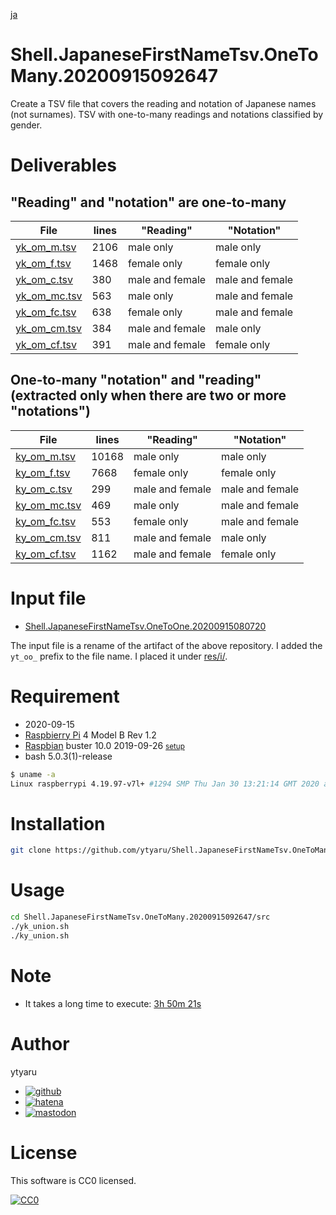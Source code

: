 [ja](./README.ja.md)

# Shell.JapaneseFirstNameTsv.OneToMany.20200915092647

Create a TSV file that covers the reading and notation of Japanese names (not surnames). TSV with one-to-many readings and notations classified by gender.

# Deliverables

## "Reading" and "notation" are one-to-many

File|lines|"Reading"|"Notation"
----|-----|---------|----------
[yk_om_m.tsv][]|2106|male only|male only
[yk_om_f.tsv][]|1468|female only|female only
[yk_om_c.tsv][]|380|male and female|male and female
[yk_om_mc.tsv][]|563|male only|male and female
[yk_om_fc.tsv][]|638|female only|male and female
[yk_om_cm.tsv][]|384|male and female|male only
[yk_om_cf.tsv][]|391|male and female|female only

[yk_om_m.tsv]:https://raw.githubusercontent.com/ytyaru/Shell.JapaneseFirstNameTsv.OneToMany.20200915092647/master/res/o/yk_om_m.tsv
[yk_om_f.tsv]:https://raw.githubusercontent.com/ytyaru/Shell.JapaneseFirstNameTsv.OneToMany.20200915092647/master/res/o/yk_om_f.tsv
[yk_om_c.tsv]:https://raw.githubusercontent.com/ytyaru/Shell.JapaneseFirstNameTsv.OneToMany.20200915092647/master/res/o/yk_om_c.tsv
[yk_om_mc.tsv]:https://raw.githubusercontent.com/ytyaru/Shell.JapaneseFirstNameTsv.OneToMany.20200915092647/master/res/o/yk_om_mc.tsv
[yk_om_fc.tsv]:https://raw.githubusercontent.com/ytyaru/Shell.JapaneseFirstNameTsv.OneToMany.20200915092647/master/res/o/yk_om_fc.tsv
[yk_om_cm.tsv]:https://raw.githubusercontent.com/ytyaru/Shell.JapaneseFirstNameTsv.OneToMany.20200915092647/master/res/o/yk_om_cm.tsv
[yk_om_cf.tsv]:https://raw.githubusercontent.com/ytyaru/Shell.JapaneseFirstNameTsv.OneToMany.20200915092647/master/res/o/yk_om_cf.tsv

## One-to-many "notation" and "reading" (extracted only when there are two or more "notations")

File|lines|"Reading"|"Notation"
----|-----|---------|----------
[ky_om_m.tsv][]|10168|male only|male only
[ky_om_f.tsv][]|7668|female only|female only
[ky_om_c.tsv][]|299|male and female|male and female
[ky_om_mc.tsv][]|469|male only|male and female
[ky_om_fc.tsv][]|553|female only|male and female
[ky_om_cm.tsv][]|811|male and female|male only
[ky_om_cf.tsv][]|1162|male and female|female only

[ky_om_m.tsv]:https://raw.githubusercontent.com/ytyaru/Shell.JapaneseFirstNameTsv.OneToMany.20200915092647/master/res/o/ky_om_m.tsv
[ky_om_f.tsv]:https://raw.githubusercontent.com/ytyaru/Shell.JapaneseFirstNameTsv.OneToMany.20200915092647/master/res/o/ky_om_f.tsv
[ky_om_c.tsv]:https://raw.githubusercontent.com/ytyaru/Shell.JapaneseFirstNameTsv.OneToMany.20200915092647/master/res/o/ky_om_c.tsv
[ky_om_mc.tsv]:https://raw.githubusercontent.com/ytyaru/Shell.JapaneseFirstNameTsv.OneToMany.20200915092647/master/res/o/ky_om_mc.tsv
[ky_om_fc.tsv]:https://raw.githubusercontent.com/ytyaru/Shell.JapaneseFirstNameTsv.OneToMany.20200915092647/master/res/o/ky_om_fc.tsv
[ky_om_cm.tsv]:https://raw.githubusercontent.com/ytyaru/Shell.JapaneseFirstNameTsv.OneToMany.20200915092647/master/res/o/ky_om_cm.tsv
[ky_om_cf.tsv]:https://raw.githubusercontent.com/ytyaru/Shell.JapaneseFirstNameTsv.OneToMany.20200915092647/master/res/o/ky_om_cf.tsv

# Input file

* [Shell.JapaneseFirstNameTsv.OneToOne.20200915080720](https://github.com/ytyaru/Shell.JapaneseFirstNameTsv.OneToOne.20200915080720)

The input file is a rename of the artifact of the above repository. I added the `yt_oo_` prefix to the file name. I placed it under [res/i/](https://github.com/ytyaru/Shell.JapaneseFirstNameTsv.OneToMany.20200915092647/tree/master/res/i/).

# Requirement

* <time datetime="2020-09-15T09:26:35+0900">2020-09-15</time>
* [Raspbierry Pi](https://ja.wikipedia.org/wiki/Raspberry_Pi) 4 Model B Rev 1.2
* [Raspbian](https://ja.wikipedia.org/wiki/Raspbian) buster 10.0 2019-09-26 <small>[setup](http://ytyaru.hatenablog.com/entry/2019/12/25/222222)</small>
* bash 5.0.3(1)-release

```sh
$ uname -a
Linux raspberrypi 4.19.97-v7l+ #1294 SMP Thu Jan 30 13:21:14 GMT 2020 armv7l GNU/Linux
```

# Installation

```sh
git clone https://github.com/ytyaru/Shell.JapaneseFirstNameTsv.OneToMany.20200915092647
```

# Usage

```sh
cd Shell.JapaneseFirstNameTsv.OneToMany.20200915092647/src
./yk_union.sh
./ky_union.sh
```

# Note

* It takes a long time to execute: [3h 50m 21s](https://github.com/ytyaru/Shell.JapaneseFirstNameTsv.OneToOne.20200915080720/blob/master/src/note.md)

# Author

ytyaru

* [![github](http://www.google.com/s2/favicons?domain=github.com)](https://github.com/ytyaru "github")
* [![hatena](http://www.google.com/s2/favicons?domain=www.hatena.ne.jp)](http://ytyaru.hatenablog.com/ytyaru "hatena")
* [![mastodon](http://www.google.com/s2/favicons?domain=mstdn.jp)](https://mstdn.jp/web/accounts/233143 "mastdon")

# License

This software is CC0 licensed.

[![CC0](http://i.creativecommons.org/p/zero/1.0/88x31.png "CC0")](http://creativecommons.org/publicdomain/zero/1.0/deed.en)

